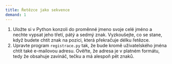 ```yaml
---  
title: Řetězce jako sekvence  
demand: 1  
---  
```


  1. Uložte si v Python konzoli do proměnné jmeno svoje celé jméno a nechte vypsat jeho třetí, pátý a sedmý znak. Vyzkoušejte, co se stane, když budete chtít znak na pozici, která překračuje délku řetězce. 
  2. Upravte program `registrace.py` tak, že bude kromě uživatelského jména chtít také e-mailovou adresu. Ověřte, že adresa je v platném formátu, tedy že obsahuje zavináč, tečku a má alespoň pět znaků.

